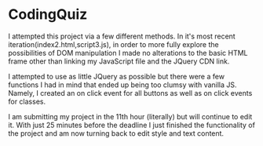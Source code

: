 # CodingQuiz
I attempted this project via a few different methods. In it's most recent iteration(index2.html,script3.js), in order to more fully explore the possibilities of DOM manipulation I made no alterations to the basic HTML frame other than linking my JavaScript file and the JQuery CDN link.

I attempted to use as little JQuery as possible but there were a few functions I had in mind that ended up being too clumsy with vanilla JS. Namely, I created an on click event for all buttons as well as on click events for classes.

I am submitting my project in the 11th hour (literally) but will continue to edit it. With just 25 minutes before the deadline I just finished the functionality of the project and am now turning back to edit style and text content.
